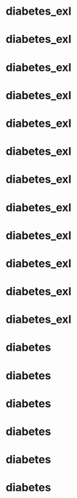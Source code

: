 # diabetes_exl
# diabetes_exl
# diabetes_exl
# diabetes_exl
# diabetes_exl
# diabetes_exl
# diabetes_exl
# diabetes_exl
# diabetes_exl
# diabetes_exl
# diabetes_exl
# diabetes_exl
# diabetes
# diabetes
# diabetes
# diabetes
# diabetes
# diabetes
